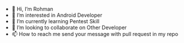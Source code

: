 - 👋 Hi, I’m Rohman 
- 👀 I’m interested in Android Developer
- 🌱 I’m currently learning Pentest Skill
- 💞️ I’m looking to collaborate on Other Developer
- 📫 How to reach me send your message with pull request in my repo

<!---
rohman901/rohman901 is a ✨ special ✨ repository because its `README.md` (this file) appears on your GitHub profile.
You can click the Preview link to take a look at your changes.
--->
